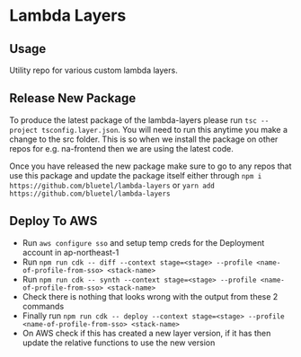 # Lambda Layers

## Usage

Utility repo for various custom lambda layers.

## Release New Package

To produce the latest package of the lambda-layers please run `tsc --project tsconfig.layer.json`. You will need to run this anytime you make a change to the src folder. This is so when we install the package on other repos for e.g. na-frontend then we are using the latest code.

Once you have released the new package make sure to go to any repos that use this package and update the package itself either through `npm i https://github.com/bluetel/lambda-layers` or `yarn add https://github.com/bluetel/lambda-layers`

## Deploy To AWS

- Run `aws configure sso` and setup temp creds for the Deployment account in ap-northeast-1
- Run `npm run cdk -- diff --context stage=<stage> --profile <name-of-profile-from-sso> <stack-name>`
- Run `npm run cdk -- synth --context stage=<stage> --profile <name-of-profile-from-sso> <stack-name>`
- Check there is nothing that looks wrong with the output from these 2 commands
- Finally run `npm run cdk -- deploy --context stage=<stage> --profile <name-of-profile-from-sso> <stack-name>`
- On AWS check if this has created a new layer version, if it has then update the relative functions to use the new version